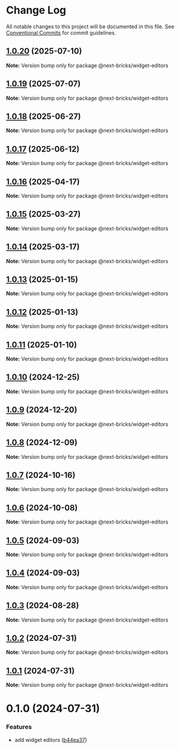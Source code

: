 # Change Log

All notable changes to this project will be documented in this file.
See [Conventional Commits](https://conventionalcommits.org) for commit guidelines.

## [1.0.20](https://github.com/easyops-cn/next-advanced-bricks/compare/@next-bricks/widget-editors@1.0.19...@next-bricks/widget-editors@1.0.20) (2025-07-10)

**Note:** Version bump only for package @next-bricks/widget-editors





## [1.0.19](https://github.com/easyops-cn/next-advanced-bricks/compare/@next-bricks/widget-editors@1.0.18...@next-bricks/widget-editors@1.0.19) (2025-07-07)

**Note:** Version bump only for package @next-bricks/widget-editors





## [1.0.18](https://github.com/easyops-cn/next-advanced-bricks/compare/@next-bricks/widget-editors@1.0.17...@next-bricks/widget-editors@1.0.18) (2025-06-27)

**Note:** Version bump only for package @next-bricks/widget-editors





## [1.0.17](https://github.com/easyops-cn/next-advanced-bricks/compare/@next-bricks/widget-editors@1.0.16...@next-bricks/widget-editors@1.0.17) (2025-06-12)

**Note:** Version bump only for package @next-bricks/widget-editors





## [1.0.16](https://github.com/easyops-cn/next-advanced-bricks/compare/@next-bricks/widget-editors@1.0.15...@next-bricks/widget-editors@1.0.16) (2025-04-17)

**Note:** Version bump only for package @next-bricks/widget-editors





## [1.0.15](https://github.com/easyops-cn/next-advanced-bricks/compare/@next-bricks/widget-editors@1.0.14...@next-bricks/widget-editors@1.0.15) (2025-03-27)

**Note:** Version bump only for package @next-bricks/widget-editors





## [1.0.14](https://github.com/easyops-cn/next-advanced-bricks/compare/@next-bricks/widget-editors@1.0.13...@next-bricks/widget-editors@1.0.14) (2025-03-17)

**Note:** Version bump only for package @next-bricks/widget-editors





## [1.0.13](https://github.com/easyops-cn/next-advanced-bricks/compare/@next-bricks/widget-editors@1.0.12...@next-bricks/widget-editors@1.0.13) (2025-01-15)

**Note:** Version bump only for package @next-bricks/widget-editors





## [1.0.12](https://github.com/easyops-cn/next-advanced-bricks/compare/@next-bricks/widget-editors@1.0.11...@next-bricks/widget-editors@1.0.12) (2025-01-13)

**Note:** Version bump only for package @next-bricks/widget-editors





## [1.0.11](https://github.com/easyops-cn/next-bricks/compare/@next-bricks/widget-editors@1.0.10...@next-bricks/widget-editors@1.0.11) (2025-01-10)

**Note:** Version bump only for package @next-bricks/widget-editors





## [1.0.10](https://github.com/easyops-cn/next-bricks/compare/@next-bricks/widget-editors@1.0.9...@next-bricks/widget-editors@1.0.10) (2024-12-25)

**Note:** Version bump only for package @next-bricks/widget-editors





## [1.0.9](https://github.com/easyops-cn/next-bricks/compare/@next-bricks/widget-editors@1.0.8...@next-bricks/widget-editors@1.0.9) (2024-12-20)

**Note:** Version bump only for package @next-bricks/widget-editors





## [1.0.8](https://github.com/easyops-cn/next-bricks/compare/@next-bricks/widget-editors@1.0.7...@next-bricks/widget-editors@1.0.8) (2024-12-09)

**Note:** Version bump only for package @next-bricks/widget-editors





## [1.0.7](https://github.com/easyops-cn/next-bricks/compare/@next-bricks/widget-editors@1.0.6...@next-bricks/widget-editors@1.0.7) (2024-10-16)

**Note:** Version bump only for package @next-bricks/widget-editors





## [1.0.6](https://github.com/easyops-cn/next-bricks/compare/@next-bricks/widget-editors@1.0.5...@next-bricks/widget-editors@1.0.6) (2024-10-08)

**Note:** Version bump only for package @next-bricks/widget-editors





## [1.0.5](https://github.com/easyops-cn/next-bricks/compare/@next-bricks/widget-editors@1.0.4...@next-bricks/widget-editors@1.0.5) (2024-09-03)

**Note:** Version bump only for package @next-bricks/widget-editors

## [1.0.4](https://github.com/easyops-cn/next-bricks/compare/@next-bricks/widget-editors@1.0.3...@next-bricks/widget-editors@1.0.4) (2024-09-03)

**Note:** Version bump only for package @next-bricks/widget-editors

## [1.0.3](https://github.com/easyops-cn/next-bricks/compare/@next-bricks/widget-editors@1.0.2...@next-bricks/widget-editors@1.0.3) (2024-08-28)

**Note:** Version bump only for package @next-bricks/widget-editors

## [1.0.2](https://github.com/easyops-cn/next-bricks/compare/@next-bricks/widget-editors@1.0.1...@next-bricks/widget-editors@1.0.2) (2024-07-31)

**Note:** Version bump only for package @next-bricks/widget-editors

## [1.0.1](https://github.com/easyops-cn/next-bricks/compare/@next-bricks/widget-editors@0.1.0...@next-bricks/widget-editors@1.0.1) (2024-07-31)

**Note:** Version bump only for package @next-bricks/widget-editors

# 0.1.0 (2024-07-31)

### Features

- add widget editors ([b44ea37](https://github.com/easyops-cn/next-bricks/commit/b44ea3732d86ebe5e20d4f9eaf65147aa072adf1))
